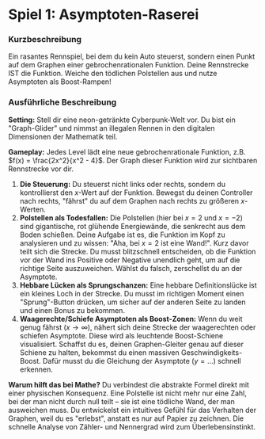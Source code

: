 # Spiel 1: Asymptoten-Raserei

### Kurzbeschreibung

Ein rasantes Rennspiel, bei dem du kein Auto steuerst, sondern einen Punkt auf dem Graphen einer gebrochenrationalen Funktion. Deine Rennstrecke IST die Funktion. Weiche den tödlichen Polstellen aus und nutze Asymptoten als Boost-Rampen!

### Ausführliche Beschreibung

**Setting:** Stell dir eine neon-getränkte Cyberpunk-Welt vor. Du bist ein "Graph-Glider" und nimmst an illegalen Rennen in den digitalen Dimensionen der Mathematik teil.

**Gameplay:**
Jedes Level lädt eine neue gebrochenrationale Funktion, z.B. $f(x) = \frac{2x^2}{x^2 - 4}$. Der Graph dieser Funktion wird zur sichtbaren Rennstrecke vor dir.

1. **Die Steuerung:** Du steuerst nicht links oder rechts, sondern du kontrollierst den $x$-Wert auf der Funktion. Bewegst du deinen Controller nach rechts, "fährst" du auf dem Graphen nach rechts zu größeren $x$-Werten.
2. **Polstellen als Todesfallen:** Die Polstellen (hier bei $x=2$ und $x=-2$) sind gigantische, rot glühende Energiewände, die senkrecht aus dem Boden schießen. Deine Aufgabe ist es, die Funktion im Kopf zu analysieren und zu wissen: "Aha, bei $x=2$ ist eine Wand!". Kurz davor teilt sich die Strecke. Du musst blitzschnell entscheiden, ob die Funktion vor der Wand ins Positive oder Negative unendlich geht, um auf die richtige Seite auszuweichen. Wählst du falsch, zerschellst du an der Asymptote.
3. **Hebbare Lücken als Sprungschanzen:** Eine hebbare Definitionslücke ist ein kleines Loch in der Strecke. Du musst im richtigen Moment einen "Sprung"-Button drücken, um sicher auf der anderen Seite zu landen und einen Bonus zu bekommen.
4. **Waagerechte/Schiefe Asymptoten als Boost-Zonen:** Wenn du weit genug fährst ($x \to \infty$), nähert sich deine Strecke der waagerechten oder schiefen Asymptote. Diese wird als leuchtende Boost-Schiene visualisiert. Schaffst du es, deinen Graphen-Gleiter genau auf dieser Schiene zu halten, bekommst du einen massiven Geschwindigkeits-Boost. Dafür musst du die Gleichung der Asymptote ($y=...$) schnell erkennen.

**Warum hilft das bei Mathe?**
Du verbindest die abstrakte Formel direkt mit einer physischen Konsequenz. Eine Polstelle ist nicht mehr nur eine Zahl, bei der man nicht durch null teilt – sie ist eine tödliche Wand, der man ausweichen muss. Du entwickelst ein intuitives Gefühl für das Verhalten der Graphen, weil du es "erlebst", anstatt es nur auf Papier zu zeichnen. Die schnelle Analyse von Zähler- und Nennergrad wird zum Überlebensinstinkt.

